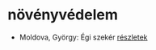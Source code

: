 # növényvédelem

- Moldova, György: Égi szekér [részletek](../_details/Moldova%2C%20Gy%C3%B6rgy.md#id_1371)